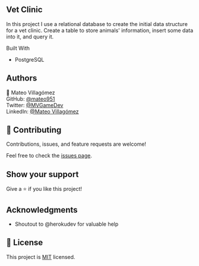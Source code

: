 ## Vet Clinic ## 

In this project I use a relational database to create the initial data structure for a vet clinic. Create a table to store animals' information, insert some data into it, and query it.

Built With

- PostgreSQL

## Authors

👤 Mateo Villagómez<br>
GitHub: [@mateo951](https://github.com/mateo951)<br>
Twitter: [@MVGameDev](https://twitter.com/MVGameDev)<br>
LinkedIn: [@Mateo Villagómez](https://www.linkedin.com/in/mateo-villagómez/)<br>

## 🤝 Contributing

Contributions, issues, and feature requests are welcome!

Feel free to check the [issues page](https://github.com/mateo951/vet-clinic/issues).

## Show your support

Give a ⭐️ if you like this project!

## Acknowledgments

- Shoutout to @herokudev for valuable help 

## 📝 License

This project is [MIT](./MIT.md) licensed.
